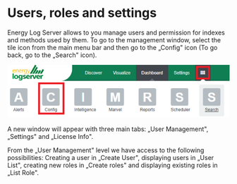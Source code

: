 Users, roles and settings 
==========================

Energy Log Server allows to you manage users and permission for
indexes and methods used by them. To go to the management window,
select the tile icon from the main menu bar and then go to the
„Config" icon (To go back, go to the „Search" icon).

![](/./media/media/image38_js.png)

A new window will appear with three main tabs: „User Management",
„Settings" and „License Info".

From the „User Management" level we have access to the following
possibilities: Creating a user in „Create User", displaying users in
„User List", creating new roles in „Create roles" and displaying
existing roles in „List Role".
